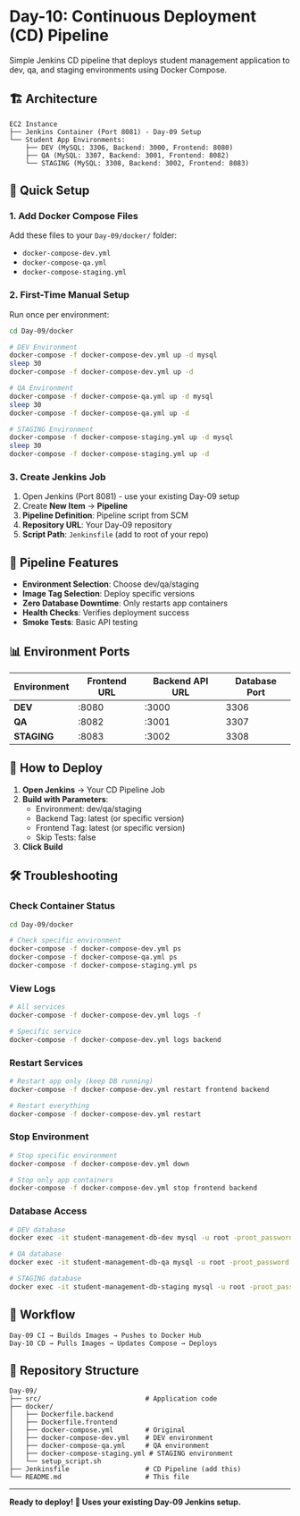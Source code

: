 # Day-10: Continuous Deployment (CD) Pipeline

Simple Jenkins CD pipeline that deploys student management application to dev, qa, and staging environments using Docker Compose.

## 🏗️ Architecture

```
EC2 Instance
├── Jenkins Container (Port 8081) - Day-09 Setup
└── Student App Environments:
    ├── DEV (MySQL: 3306, Backend: 3000, Frontend: 8080)
    ├── QA (MySQL: 3307, Backend: 3001, Frontend: 8082)  
    └── STAGING (MySQL: 3308, Backend: 3002, Frontend: 8083)
```

## 🚀 Quick Setup

### 1. Add Docker Compose Files
Add these files to your `Day-09/docker/` folder:
- `docker-compose-dev.yml`
- `docker-compose-qa.yml`
- `docker-compose-staging.yml`

### 2. First-Time Manual Setup
Run once per environment:

```bash
cd Day-09/docker

# DEV Environment
docker-compose -f docker-compose-dev.yml up -d mysql
sleep 30
docker-compose -f docker-compose-dev.yml up -d

# QA Environment
docker-compose -f docker-compose-qa.yml up -d mysql
sleep 30  
docker-compose -f docker-compose-qa.yml up -d

# STAGING Environment
docker-compose -f docker-compose-staging.yml up -d mysql
sleep 30
docker-compose -f docker-compose-staging.yml up -d
```

### 3. Create Jenkins Job
1. Open Jenkins (Port 8081) - use your existing Day-09 setup
2. Create **New Item** → **Pipeline**
3. **Pipeline Definition**: Pipeline script from SCM
4. **Repository URL**: Your Day-09 repository
5. **Script Path**: `Jenkinsfile` (add to root of your repo)

## 🎯 Pipeline Features

- **Environment Selection**: Choose dev/qa/staging
- **Image Tag Selection**: Deploy specific versions
- **Zero Database Downtime**: Only restarts app containers
- **Health Checks**: Verifies deployment success
- **Smoke Tests**: Basic API testing

## 📊 Environment Ports

| Environment | Frontend URL | Backend API URL | Database Port |
|-------------|--------------|-----------------|---------------|
| **DEV**     | :8080        | :3000           | 3306          |
| **QA**      | :8082        | :3001           | 3307          |  
| **STAGING** | :8083        | :3002           | 3308          |

## 🚀 How to Deploy

1. **Open Jenkins** → Your CD Pipeline Job
2. **Build with Parameters**:
    - Environment: dev/qa/staging
    - Backend Tag: latest (or specific version)
    - Frontend Tag: latest (or specific version)
    - Skip Tests: false
3. **Click Build**

## 🛠️ Troubleshooting

### Check Container Status
```bash
cd Day-09/docker

# Check specific environment
docker-compose -f docker-compose-dev.yml ps
docker-compose -f docker-compose-qa.yml ps
docker-compose -f docker-compose-staging.yml ps
```

### View Logs
```bash
# All services
docker-compose -f docker-compose-dev.yml logs -f

# Specific service
docker-compose -f docker-compose-dev.yml logs backend
```

### Restart Services
```bash
# Restart app only (keep DB running)
docker-compose -f docker-compose-dev.yml restart frontend backend

# Restart everything
docker-compose -f docker-compose-dev.yml restart
```

### Stop Environment
```bash
# Stop specific environment
docker-compose -f docker-compose-dev.yml down

# Stop only app containers
docker-compose -f docker-compose-dev.yml stop frontend backend
```

### Database Access
```bash
# DEV database
docker exec -it student-management-db-dev mysql -u root -proot_password

# QA database  
docker exec -it student-management-db-qa mysql -u root -proot_password

# STAGING database
docker exec -it student-management-db-staging mysql -u root -proot_password
```

## 🔄 Workflow

```
Day-09 CI → Builds Images → Pushes to Docker Hub
Day-10 CD → Pulls Images → Updates Compose → Deploys
```

## 📁 Repository Structure

```
Day-09/
├── src/                          # Application code  
├── docker/
│   ├── Dockerfile.backend
│   ├── Dockerfile.frontend
│   ├── docker-compose.yml        # Original
│   ├── docker-compose-dev.yml    # DEV environment
│   ├── docker-compose-qa.yml     # QA environment
│   ├── docker-compose-staging.yml # STAGING environment
│   └── setup_script.sh
├── Jenkinsfile                   # CD Pipeline (add this)
└── README.md                     # This file
```

---

**Ready to deploy! 🚀 Uses your existing Day-09 Jenkins setup.**